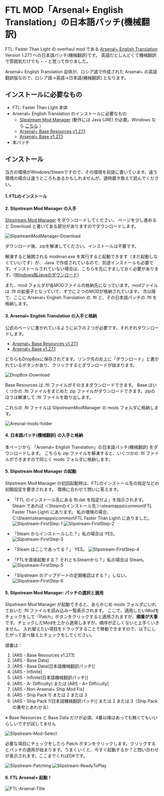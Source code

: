 # FTL MOD「Arsenal+ English Translation」の日本語パッチ(機械翻訳)

FTL: Faster Than Light の overhaul mod である [Arsenal+ English Translation](https://subsetgames.com/forum/viewtopic.php?t=29891) Version 1.27.1 への日本語パッチ(機械翻訳)です。
英語だとしんどくて機械翻訳で雰囲気だけでも・・と思って作りました。

Arsenal+ English Translation 自体が、ロシア語で作成された Arsenal+ の英語翻訳版なので、ロシア語→英語→日本語(機械翻訳) となります。

## インストールに必要なもの
* FTL: Faster Than Light 本体
* Arsenal+ English Translation のインストールに必要なもの
    * [Slipstream Mod Manager](https://subsetgames.com/forum/viewtopic.php?f=12&t=17102)
      (動作には Java (JRE) が必要。Windows なら [こちら](https://www.java.com/ja/download/ie_manual.jsp) ）
    * [Arsenal+ Base Resources v1.27.1](https://www.dropbox.com/s/ze6hw5x53g5hi6c/ARS%20-%20Base%20Resources%20v1.27.1.ftl?dl=0)
    * [Arsenal+ Base v1.27.1](https://www.dropbox.com/s/po2fjvhu6tvap8x/Arsenal%2B%20English.zip?dl=0)
* 本パッチ

## インストール
当方の環境がWindows/Steamですので、その環境を前提に書いています。違う環境の場合は違うところもあるかもしれませんが、適時置き換えて読んでください。

#### 1. FTLのインストール

#### 2. Slipstream Mod Manager の入手
[Slipstream Mod Manager](https://subsetgames.com/forum/viewtopic.php?f=12&t=17102) をダウンロードしてください。
ページを少し進めると Download と書いてある部分がありますのでダウンロードします。

![SlipstreamModManager-Download](doc/SlipstreamModManager-Download.png)

ダウンロード後、zipを解凍してください。インストールは不要です。

解凍すると展開される modman.exe を実行すると起動できます（まだ起動しなくていいです）が、 Java で作成されているので、別途インストールも必要です。インストールされていない場合は、こちらを先にすましておく必要があります。([Windows版Javaのダウンロード](https://www.java.com/ja/download/ie_manual.jsp))

また、mod フォルダが各MODファイルの格納先になっています。modファイルは .ftl の拡張子となっていて、すでに２つのMODが格納されています。
次以降で、ここに Arsenal+ English Translation の .ftl と、その日本語パッチの .ftl を格納します。


#### 3. Arsenal+ English Translation の入手と格納
公式のページに書かれているように以下の２つが必要です。それぞれダウンロードします。
* [Arsenal+ Base Resources v1.27.1](https://www.dropbox.com/s/ze6hw5x53g5hi6c/ARS%20-%20Base%20Resources%20v1.27.1.ftl?dl=0)
* [Arsenal+ Base v1.27.1](https://www.dropbox.com/s/po2fjvhu6tvap8x/Arsenal%2B%20English.zip?dl=0) 

どちらもDropBoxに保存されてます。リンク先の左上に「ダウンロード」と書かれているボタンがあり、クリックするとダウンロードが始まります。

![DropBox-Download](doc/Dropbox-Download.png)

Base Resources は .ftl ファイルがそのままダウンロードできます。
Base はいくつかの .ftl ファイルをまとめた zip ファイルがダウンロードできます。zipのほうは解凍して .ftl ファイルを取り出します。

これらの .ftl ファイルは SlipstreamModManager の mods フォルダに格納します。

![Aresnal-mods-folder](doc/Arsenal-mods-folder.png)


#### 4. 日本語パッチ(機械翻訳) の入手と格納
本ページから 「Arsenal+ English Translation」の日本語パッチ(機械翻訳) をダウンロードします。
こちらも zip ファイルを解凍すると、いくつかの .ftl ファイルができますので同じく mods フォルダに格納します。


#### 5. Slipstream Mod Manager の起動
Slipstream Mod Manager の初回起動時は、FTLのインストール先の指定などの初期設定を要求されます。
環境に合わせて問いに答えます。

* 「FTL のインストール先にある ftl.dat を指定せよ」を指示されます。 Steam であれば ＜Steamのインストール先＞\steamapps\common\FTL Faster Than Light\ にあります。 私の環境の場合、C:\Steam\steamapps\common\FTL Faster Than Light\ にありました。
   ![Slipstream-FirstStep-1](doc/SlipstreamModManager-FirstSetting-1.png)
   ![Slipstream-FirstStep-2](doc/SlipstreamModManager-FirstSetting-2.png)

* 「Steam からインストールした？」私の場合は YES。
   ![Slipstream-FirstStep-3](doc/SlipstreamModManager-FirstSetting-3.png)

* 「Steam はここであってる？」 YES。
   ![Slipstream-FirstStep-4](doc/SlipstreamModManager-FirstSetting-4.png)

* 「FTLを直接起動する？ それともSteamから？」私の場合は Steam。
   ![Slipstream-FirstStep-5](doc/SlipstreamModManager-FirstSetting-5.png)

* 「Slipstream のアップデートの定期確認はする？」しない。
   ![Slipstream-FirstStep-6](doc/SlipstreamModManager-FirstSetting-6.png)


#### 5. Slipstream Mod Manager: パッチの選択と適用
Slipstream Mod Manager が起動できると、あらかじめ mods フォルダにいれておいた .ftl ファイルを読み込み一覧表示されます。
ここで、適用したいModをチェックをして「Patch」ボタンをクリックすると適用されますが、**順番が大事**です。チェックしたModを上から適用しますが、順序が正しくないと上手くいきません。
入れ替えたい項目をドラッグすることで移動できますので、以下にしたがって並べ替えとチェックをしてください。

順番は：
1. [ARS - Base Resources v1.27.1]
2. [ARS - Base Data]
3. [ARS - Base Data(日本語機械翻訳パッチ)]
4. [ARS - Infinite]
5. [ARS - Infinite(日本語機械翻訳パッチ)]
6. [ARS - A- Difficulty] または [ARS - A+ Difficulty]
7. [ARS - Non-Arsenal+ Ship Mod Fix]
8. [ARS - Ship Pack 1] または 2 または 3
9. [ARS - Ship Pack 1(日本語機械翻訳パッチ)] または 2 または 3（Ship Packの番号とあわせる）

※ Base Resources と Base Data だけが必須、4番以降はあっても無くてもいいらしいですが試してません

![Slipstream-Mod-Select](doc/Slipstream-Mod-Select.png)

必要な項目にチェックをしたら Patch ボタンをクリックします。クリックするとパッチの適用が始まります。うまくいくと、今すぐ起動するか？と問い合わせが表示されます。ここまでくればOKです。

![Slipstream-Patching](doc/Slipstream-Patching.png)
![Slipstream-ReadyToPlay](doc/Slipstream-ReadyToPaly.png)


#### 6. FTL Arsenal+ 起動！
![FTL-Arsenal-Title](doc/FTL-Arsenal-Title.png)
